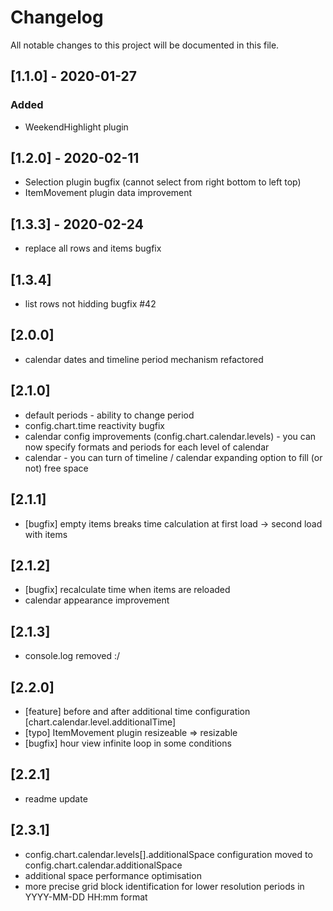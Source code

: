# Changelog

All notable changes to this project will be documented in this file.

## [1.1.0] - 2020-01-27

### Added

- WeekendHighlight plugin

## [1.2.0] - 2020-02-11

- Selection plugin bugfix (cannot select from right bottom to left top)
- ItemMovement plugin data improvement

## [1.3.3] - 2020-02-24

- replace all rows and items bugfix

## [1.3.4]

- list rows not hidding bugfix #42

## [2.0.0]

- calendar dates and timeline period mechanism refactored

## [2.1.0]

- default periods - ability to change period
- config.chart.time reactivity bugfix
- calendar config improvements (config.chart.calendar.levels) - you can now specify formats and periods for each level of calendar
- calendar - you can turn of timeline / calendar expanding option to fill (or not) free space

## [2.1.1]

- [bugfix] empty items breaks time calculation at first load -> second load with items

## [2.1.2]

- [bugfix] recalculate time when items are reloaded
- calendar appearance improvement

## [2.1.3]

- console.log removed :/

## [2.2.0]

- [feature] before and after additional time configuration [chart.calendar.level.additionalTime]
- [typo] ItemMovement plugin resizeable => resizable
- [bugfix] hour view infinite loop in some conditions

## [2.2.1]

- readme update

## [2.3.1]

- config.chart.calendar.levels[].additionalSpace configuration moved to config.chart.calendar.additionalSpace
- additional space performance optimisation
- more precise grid block identification for lower resolution periods in YYYY-MM-DD HH:mm format
